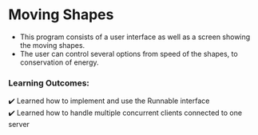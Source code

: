 # Moving Shapes
- This program consists of a user interface as well as a screen showing the moving shapes.
- The user can control several options from speed of the shapes, to conservation of energy.
### Learning Outcomes:
✔️ Learned how to implement and use the Runnable interface  
✔️ Learned how to handle multiple concurrent clients connected to one server
